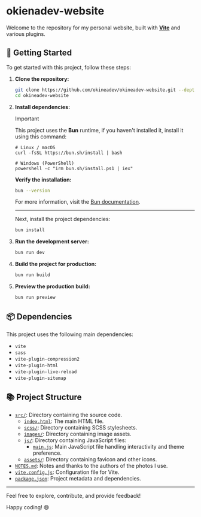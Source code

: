 # okienadev-website

Welcome to the repository for my personal website, built with [**Vite**](https://vite.dev/) and various plugins.

## 🚀 Getting Started

To get started with this project, follow these steps:

1. **Clone the repository:**

   ```sh
   git clone https://github.com/okineadev/okineadev-website.git --depth=1
   cd okineadev-website
   ```

2. **Install dependencies:**

   > [!IMPORTANT]
   > This project uses the **Bun** runtime, if you haven't installed it, install it using this command:

   ```plaintext
   # Linux / macOS
   curl -fsSL https://bun.sh/install | bash

   # Windows (PowerShell)
   powershell -c "irm bun.sh/install.ps1 | iex"
   ```

   **Verify the installation:**

   ```bash
   bun --version
   ```

   For more information, visit the [Bun documentation](https://bun.sh/docs).

   ***

   Next, install the project dependencies:

   ```bash
   bun install
   ```

3. **Run the development server:**

   ```sh
   bun run dev
   ```

4. **Build the project for production:**

   ```sh
   bun run build
   ```

5. **Preview the production build:**

   ```bash
   bun run preview
   ```

## 📦 Dependencies

This project uses the following main dependencies:

- `vite`
- `sass`
- `vite-plugin-compression2`
- `vite-plugin-html`
- `vite-plugin-live-reload`
- `vite-plugin-sitemap`

## 📚 Project Structure

- [`src/`](src/): Directory containing the source code.
  - [`index.html`](src/index.html): The main HTML file.
  - [`scss/`](src/scss/): Directory containing SCSS stylesheets.
  - [`images/`](src/images/): Directory containing image assets.
  - [`js/`](src/js/): Directory containing JavaScript files:
    - [`main.js`](src/js/main.js): Main JavaScript file handling interactivity and theme preference.
  - [`assets/`](src/assets/): Directory containing favicon and other icons.
- [`NOTES.md`](NOTES.md): Notes and thanks to the authors of the photos I use.
- [`vite.config.js`](./vite.config.js): Configuration file for Vite.
- [`package.json`](/package.json): Project metadata and dependencies.

---

Feel free to explore, contribute, and provide feedback!

Happy coding! 😄
